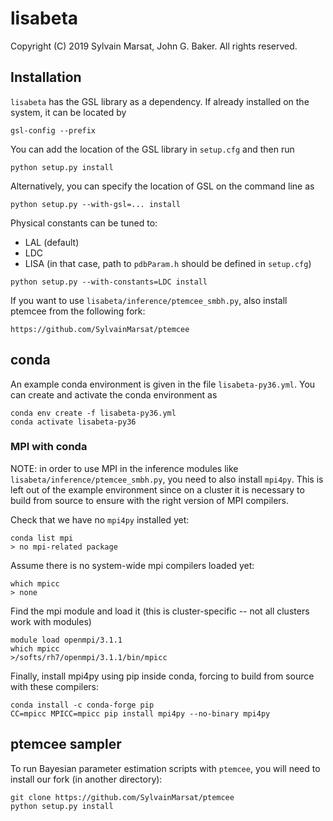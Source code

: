 # lisabeta

Copyright (C) 2019 Sylvain Marsat, John G. Baker. 
All rights reserved.

## Installation

`lisabeta` has the GSL library as a dependency. If already installed on the system, it can be located by
```
gsl-config --prefix
```

You can add the location of the GSL library in `setup.cfg` and then run
```
python setup.py install
```

Alternatively, you can specify the location of GSL on the command line as
```
python setup.py --with-gsl=... install
```

Physical constants can be tuned to:
- LAL (default)
- LDC
- LISA (in that case, path to `pdbParam.h` should be defined in `setup.cfg`)

```
python setup.py --with-constants=LDC install
```

If you want to use `lisabeta/inference/ptemcee_smbh.py`, also install ptemcee from the following fork:
```
https://github.com/SylvainMarsat/ptemcee
```

## conda

An example conda environment is given in the file `lisabeta-py36.yml`. You can create and activate the conda environment as
```
conda env create -f lisabeta-py36.yml
conda activate lisabeta-py36
```

### MPI with conda

NOTE: in order to use MPI in the inference modules like `lisabeta/inference/ptemcee_smbh.py`, you need to also install `mpi4py`. This is left out of the example environment since on a cluster it is necessary to build from source to ensure with the right version of MPI compilers.

Check that we have no `mpi4py` installed yet:
```
conda list mpi
> no mpi-related package
```

Assume there is no system-wide mpi compilers loaded yet:
```
which mpicc
> none
```

Find the mpi module and load it (this is cluster-specific -- not all clusters work with modules)
```
module load openmpi/3.1.1
which mpicc
>/softs/rh7/openmpi/3.1.1/bin/mpicc
```

Finally, install mpi4py using pip inside conda, forcing to build from source with these compilers:
```
conda install -c conda-forge pip
CC=mpicc MPICC=mpicc pip install mpi4py --no-binary mpi4py
```

## ptemcee sampler

To run Bayesian parameter estimation scripts with `ptemcee`, you will need to install our fork (in another directory):
```
git clone https://github.com/SylvainMarsat/ptemcee
python setup.py install
```
